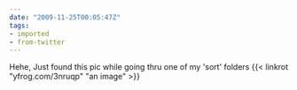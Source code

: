 ```yaml
---
date: "2009-11-25T00:05:47Z"
tags:
- imported
- from-twitter
---
```

Hehe, Just found this pic while going thru one of my 'sort' folders  {{< linkrot "yfrog.com/3nruqp" "an image" >}}
